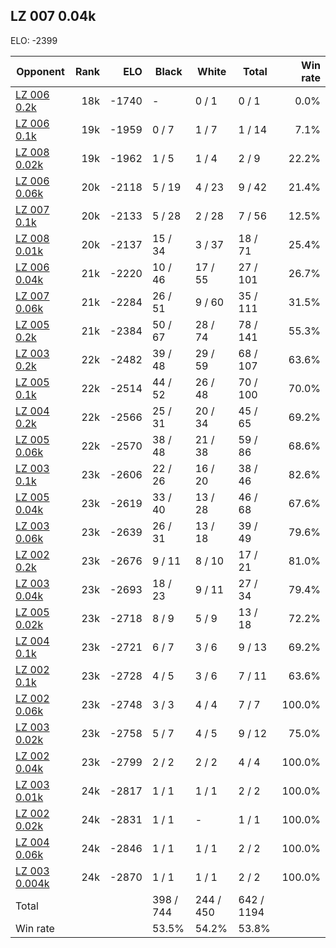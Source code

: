 ## LZ 007 0.04k ##

ELO: -2399

Opponent | Rank | ELO | Black | White | Total | Win rate
---------|-----:|----:|-------|-------|-------|-------:
[LZ 006 0.2k](LZ%20006%200.2k.md) | 18k | -1740 | - | 0 / 1 | 0 / 1 | 0.0%
[LZ 006 0.1k](LZ%20006%200.1k.md) | 19k | -1959 | 0 / 7 | 1 / 7 | 1 / 14 | 7.1%
[LZ 008 0.02k](LZ%20008%200.02k.md) | 19k | -1962 | 1 / 5 | 1 / 4 | 2 / 9 | 22.2%
[LZ 006 0.06k](LZ%20006%200.06k.md) | 20k | -2118 | 5 / 19 | 4 / 23 | 9 / 42 | 21.4%
[LZ 007 0.1k](LZ%20007%200.1k.md) | 20k | -2133 | 5 / 28 | 2 / 28 | 7 / 56 | 12.5%
[LZ 008 0.01k](LZ%20008%200.01k.md) | 20k | -2137 | 15 / 34 | 3 / 37 | 18 / 71 | 25.4%
[LZ 006 0.04k](LZ%20006%200.04k.md) | 21k | -2220 | 10 / 46 | 17 / 55 | 27 / 101 | 26.7%
[LZ 007 0.06k](LZ%20007%200.06k.md) | 21k | -2284 | 26 / 51 | 9 / 60 | 35 / 111 | 31.5%
[LZ 005 0.2k](LZ%20005%200.2k.md) | 21k | -2384 | 50 / 67 | 28 / 74 | 78 / 141 | 55.3%
[LZ 003 0.2k](LZ%20003%200.2k.md) | 22k | -2482 | 39 / 48 | 29 / 59 | 68 / 107 | 63.6%
[LZ 005 0.1k](LZ%20005%200.1k.md) | 22k | -2514 | 44 / 52 | 26 / 48 | 70 / 100 | 70.0%
[LZ 004 0.2k](LZ%20004%200.2k.md) | 22k | -2566 | 25 / 31 | 20 / 34 | 45 / 65 | 69.2%
[LZ 005 0.06k](LZ%20005%200.06k.md) | 22k | -2570 | 38 / 48 | 21 / 38 | 59 / 86 | 68.6%
[LZ 003 0.1k](LZ%20003%200.1k.md) | 23k | -2606 | 22 / 26 | 16 / 20 | 38 / 46 | 82.6%
[LZ 005 0.04k](LZ%20005%200.04k.md) | 23k | -2619 | 33 / 40 | 13 / 28 | 46 / 68 | 67.6%
[LZ 003 0.06k](LZ%20003%200.06k.md) | 23k | -2639 | 26 / 31 | 13 / 18 | 39 / 49 | 79.6%
[LZ 002 0.2k](LZ%20002%200.2k.md) | 23k | -2676 | 9 / 11 | 8 / 10 | 17 / 21 | 81.0%
[LZ 003 0.04k](LZ%20003%200.04k.md) | 23k | -2693 | 18 / 23 | 9 / 11 | 27 / 34 | 79.4%
[LZ 005 0.02k](LZ%20005%200.02k.md) | 23k | -2718 | 8 / 9 | 5 / 9 | 13 / 18 | 72.2%
[LZ 004 0.1k](LZ%20004%200.1k.md) | 23k | -2721 | 6 / 7 | 3 / 6 | 9 / 13 | 69.2%
[LZ 002 0.1k](LZ%20002%200.1k.md) | 23k | -2728 | 4 / 5 | 3 / 6 | 7 / 11 | 63.6%
[LZ 002 0.06k](LZ%20002%200.06k.md) | 23k | -2748 | 3 / 3 | 4 / 4 | 7 / 7 | 100.0%
[LZ 003 0.02k](LZ%20003%200.02k.md) | 23k | -2758 | 5 / 7 | 4 / 5 | 9 / 12 | 75.0%
[LZ 002 0.04k](LZ%20002%200.04k.md) | 23k | -2799 | 2 / 2 | 2 / 2 | 4 / 4 | 100.0%
[LZ 003 0.01k](LZ%20003%200.01k.md) | 24k | -2817 | 1 / 1 | 1 / 1 | 2 / 2 | 100.0%
[LZ 002 0.02k](LZ%20002%200.02k.md) | 24k | -2831 | 1 / 1 | - | 1 / 1 | 100.0%
[LZ 004 0.06k](LZ%20004%200.06k.md) | 24k | -2846 | 1 / 1 | 1 / 1 | 2 / 2 | 100.0%
[LZ 003 0.004k](LZ%20003%200.004k.md) | 24k | -2870 | 1 / 1 | 1 / 1 | 2 / 2 | 100.0%
Total | | | 398 / 744 | 244 / 450 | 642 / 1194 | 
Win rate| | | 53.5% | 54.2% | 53.8% | 
